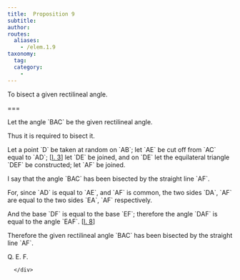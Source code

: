 ```yaml
---
title:  Proposition 9
subtitle: 
author:
routes:
  aliases:
    - /elem.1.9
taxonomy:
  tag:
  category:
    - 
---
```


To bisect a given rectilineal angle.


===

<p>Let the angle `BAC` be the given rectilineal angle.</p>


<p>Thus it is required to bisect it.</p>


<p>Let a point `D` be taken at random on `AB`; let `AE` be cut off from `AC` equal to `AD`; [<a href="/elem.1.3">I. 3</a>] let `DE` be joined, and on `DE` let the equilateral triangle `DEF` be constructed; let `AF` be joined. </p>


<p>I say that the angle `BAC` has been bisected by the straight line `AF`.</p>


<p>For, since `AD` is equal to `AE`, and `AF` is common, <span class="center">the two sides `DA`, `AF` are equal to the two sides `EA`, `AF` respectively.</span></p>


<p>And the base `DF` is equal to the base `EF`; <span class="center">therefore the angle `DAF` is equal to the angle `EAF`. [<a href="/elem.1.8">I. 8</a>]</span></p>


<p>Therefore the given rectilineal angle `BAC` has been bisected by the straight line `AF`.</p>

<div class="QED">
       
<p>Q. E. F.</p>

      </div>
